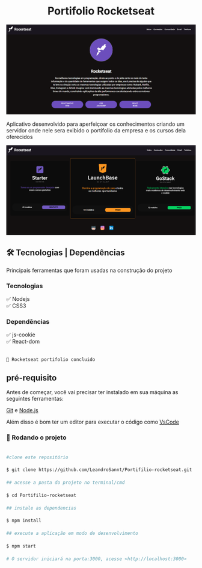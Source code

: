 <h1 align='center'>Portifolio Rocketseat</h1>

<img src="public\imagens\Portifolio.png">


<p>Aplicativo desenvolvido para aperfeiçoar os conhecimentos 
criando um servidor onde nele sera exibido o portifolio da empresa e os cursos dela oferecidos </p>

<img src="public\imagens\PortifolioConteudo.png">

## 🛠 Tecnologias | Dependências

<p>Principais ferramentas que foram usadas na construção do projeto</p>

<h3>Tecnologias</h3>

✅ Nodejs <br>
✅ CSS3  <br>

<h3>Dependências</h3>

✅ js-cookie <br>
✅ React-dom <br>

## <h4 align="center"> 
    🚀 Rocketseat portifolio concluido

## pré-requisito

Antes de começar, você vai precisar ter instalado em sua máquina as seguintes ferramentas: 

[Git](https://git-scm.com) e [Node.js](https://nodejs.org/en/) 

Além disso é bom ter um editor para executar o código como [VsCode](https://code.visualstudio.com/download)

### 🎲 Rodando o projeto

```bash

#clone este repositório

$ git clone https://github.com/LeandroSannt/Portifilio-rocketseat.git

## acesse a pasta do projeto no terminal/cmd

$ cd Portifilio-rocketseat

## instale as dependencias 

$ npm install

## execute a aplicação em modo de desenvolvimento 

$ npm start

# O servidor iniciará na porta:3000, acesse <http://localhost:3000>

```
